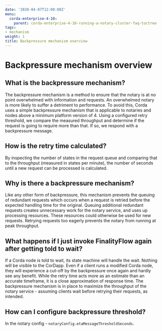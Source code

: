 ```yaml
---
date: '2020-04-07T12:00:00Z'
menu:
  corda-enterprise-4-10:
    parent: corda-enterprise-4-10-running-a-notary-cluster-faq-toctree
tags:
- mechanism
weight: 1
title: Backpressure mechanism overview
---
```



# Backpressure mechanism overview


## What is the backpressure mechanism?

The backpressure mechanism is a method to ensure that the notary is at no point overwhelmed with information and requests. An overwhelmed
notary is more likely to suffer a detriment to performance. To avoid this, Corda uses a simple backpressure mechanism that is applicable to notaries and nodes
above a minimum platform version of 4. Using a configured retry threshold, we compare the measured throughput and determine if
the request is going to require more than that. If so, we respond with a backpressure message.

## How is the retry time calculated?

By inspecting the number of states in the request queue and comparing that to the throughput (measured in states per minute),
the number of seconds until a new request can be processed is calculated.


## Why is there a backpressure mechanism?

Like any other form of backpressure, this mechanism prevents the queuing of redundant requests which occurs when a request is retried before the expected
handling time for the original. Queuing additional redundant requests creates unnecessary work for the notary service,
and uses up processing resources. These resources could otherwise be used for new requests. Retrying requests
too eagerly prevents the notary from running at peak throughput.


## What happens if I just invoke FinalityFlow again after getting told to wait?

If a Corda node is told to wait, its state machine will handle the wait. Nothing will be visible to the CorDapp.
Even if a client runs a modified Corda node, they will experience a cut-off by the backpressure once again and hardly see any benefit.
While the retry time acts more as an estimate than an accurate timeframe, it is a close approximation of response time.
The backpressure mechanism is in place to maximize the throughput of the notary service - assuming clients wait before retrying
their requests, as intended.


## How can I configure backpressure threshold?

In the notary config - `notaryConfig.etaMessageThresholdSeconds`.

